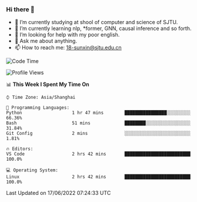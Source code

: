 ### Hi there 👋

<!--
**sunxin000/sunxin000** is a ✨ _special_ ✨ repository because its `README.md` (this file) appears on your GitHub profile.

Here are some ideas to get you started:

- 🔭 I’m currently working on ...
- 🌱 I’m currently learning ...
- 👯 I’m looking to collaborate on ...
- 🤔 I’m looking for help with ...
- 💬 Ask me about ...
- 📫 How to reach me: ...
- 😄 Pronouns: ...
- ⚡ Fun fact: ...
-->
- 🏫 I’m currently studying at shool of computer and science of SJTU.
- 🌱 I’m currently learning nlp, \*former, GNN, causal inference and so forth.
- 🤔 I’m looking for help with my poor english.
- 💬 Ask me about anything.
- 📫 How to reach me: 18-sunxin@sjtu.edu.cn
<!--START_SECTION:waka-->
![Code Time](http://img.shields.io/badge/Code%20Time-205%20hrs%2028%20mins-blue)

![Profile Views](http://img.shields.io/badge/Profile%20Views-0-blue)

📊 **This Week I Spent My Time On** 

```text
⌚︎ Time Zone: Asia/Shanghai

💬 Programming Languages: 
Python                   1 hr 47 mins        ████████████████░░░░░░░░░   66.36% 
Bash                     51 mins             ████████░░░░░░░░░░░░░░░░░   31.84% 
Git Config               2 mins              ░░░░░░░░░░░░░░░░░░░░░░░░░   1.81%

🔥 Editors: 
VS Code                  2 hrs 42 mins       █████████████████████████   100.0%

💻 Operating System: 
Linux                    2 hrs 42 mins       █████████████████████████   100.0%

```


 Last Updated on 17/06/2022 07:24:33 UTC
<!--END_SECTION:waka-->
